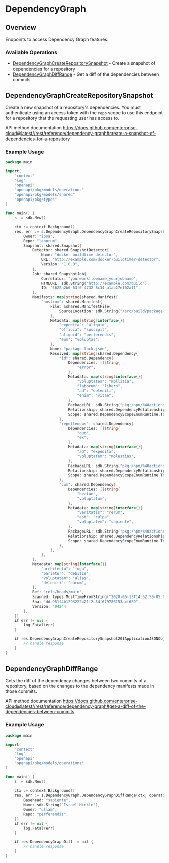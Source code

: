 # DependencyGraph

## Overview

Endpoints to access Dependency Graph features.

### Available Operations

* [DependencyGraphCreateRepositorySnapshot](#dependencygraphcreaterepositorysnapshot) - Create a snapshot of dependencies for a repository
* [DependencyGraphDiffRange](#dependencygraphdiffrange) - Get a diff of the dependencies between commits

## DependencyGraphCreateRepositorySnapshot

Create a new snapshot of a repository's dependencies. You must authenticate using an access token with the `repo` scope to use this endpoint for a repository that the requesting user has access to.

API method documentation
<https://docs.github.com/enterprise-cloud@latest//rest/reference/dependency-graph#create-a-snapshot-of-dependencies-for-a-repository>

### Example Usage

```go
package main

import(
	"context"
	"log"
	"openapi"
	"openapi/pkg/models/operations"
	"openapi/pkg/models/shared"
	"openapi/pkg/types"
)

func main() {
    s := sdk.New()

    ctx := context.Background()
    res, err := s.DependencyGraph.DependencyGraphCreateRepositorySnapshot(ctx, operations.DependencyGraphCreateRepositorySnapshotRequest{
        Owner: "ipsa",
        Repo: "laborum",
        Snapshot: shared.Snapshot{
            Detector: shared.SnapshotDetector{
                Name: "docker buildtime detector",
                URL: "http://example.com/docker-buildtimer-detector",
                Version: "1.0.0",
            },
            Job: shared.SnapshotJob{
                Correlator: "yourworkflowname_yourjobname",
                HTMLURL: sdk.String("http://example.com/build"),
                ID: "5622a2b0-63f6-4732-8c34-a1ab27e102a11",
            },
            Manifests: map[string]shared.Manifest{
                "nostrum": shared.Manifest{
                    File: &shared.ManifestFile{
                        SourceLocation: sdk.String("/src/build/package-lock.json"),
                    },
                    Metadata: map[string]interface{}{
                        "expedita": "aliquid",
                        "officia": "suscipit",
                        "aliquid": "perferendis",
                        "eum": "voluptas",
                    },
                    Name: "package-lock.json",
                    Resolved: map[string]shared.Dependency{
                        "id": shared.Dependency{
                            Dependencies: []string{
                                "error",
                            },
                            Metadata: map[string]interface{}{
                                "voluptates": "mollitia",
                                "laborum": "libero",
                                "ad": "deleniti",
                                "enim": "vitae",
                            },
                            PackageURL: sdk.String("pkg:/npm/%40actions/http-client@1.0.11"),
                            Relationship: shared.DependencyRelationshipEnumDirect.ToPointer(),
                            Scope: shared.DependencyScopeEnumRuntime.ToPointer(),
                        },
                        "repellendus": shared.Dependency{
                            Dependencies: []string{
                                "quo",
                                "ex",
                            },
                            Metadata: map[string]interface{}{
                                "ad": "expedita",
                                "voluptatem": "molestias",
                            },
                            PackageURL: sdk.String("pkg:/npm/%40actions/http-client@1.0.11"),
                            Relationship: shared.DependencyRelationshipEnumDirect.ToPointer(),
                            Scope: shared.DependencyScopeEnumRuntime.ToPointer(),
                        },
                        "cum": shared.Dependency{
                            Dependencies: []string{
                                "beatae",
                                "voluptatum",
                            },
                            Metadata: map[string]interface{}{
                                "veritatis": "rerum",
                                "est": "culpa",
                                "voluptatem": "sapiente",
                            },
                            PackageURL: sdk.String("pkg:/npm/%40actions/http-client@1.0.11"),
                            Relationship: shared.DependencyRelationshipEnumDirect.ToPointer(),
                            Scope: shared.DependencyScopeEnumRuntime.ToPointer(),
                        },
                    },
                },
            },
            Metadata: map[string]interface{}{
                "architecto": "fuga",
                "pariatur": "debitis",
                "voluptatem": "alias",
                "deleniti": "earum",
            },
            Ref: "refs/heads/main",
            Scanned: types.MustTimeFromString("2020-06-13T14:52:50-05:00"),
            Sha: "ddc951f4b1293222421f2c8df679786153acf689",
            Version: 404244,
        },
    })
    if err != nil {
        log.Fatal(err)
    }

    if res.DependencyGraphCreateRepositorySnapshot201ApplicationJSONObject != nil {
        // handle response
    }
}
```

## DependencyGraphDiffRange

Gets the diff of the dependency changes between two commits of a repository, based on the changes to the dependency manifests made in those commits.

API method documentation
<https://docs.github.com/enterprise-cloud@latest//rest/reference/dependency-graph#get-a-diff-of-the-dependencies-between-commits>

### Example Usage

```go
package main

import(
	"context"
	"log"
	"openapi"
	"openapi/pkg/models/operations"
)

func main() {
    s := sdk.New()

    ctx := context.Background()
    res, err := s.DependencyGraph.DependencyGraphDiffRange(ctx, operations.DependencyGraphDiffRangeRequest{
        Basehead: "sapiente",
        Name: sdk.String("Israel Hickle"),
        Owner: "ullam",
        Repo: "perferendis",
    })
    if err != nil {
        log.Fatal(err)
    }

    if res.DependencyGraphDiff != nil {
        // handle response
    }
}
```
